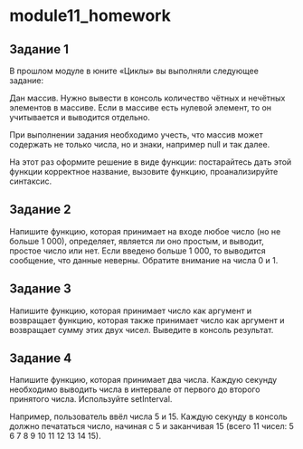 # module11_homework
 
## Задание 1
В прошлом модуле в юните «Циклы» вы выполняли следующее задание:

Дан массив. Нужно вывести в консоль количество чётных и нечётных элементов в массиве. Если в массиве есть нулевой элемент, то он учитывается и выводится отдельно. 

При выполнении задания необходимо учесть, что массив может содержать не только числа, но и знаки, например null и так далее.

На этот раз оформите решение в виде функции: постарайтесь дать этой функции корректное название, вызовите функцию, проанализируйте синтаксис.

## Задание 2
Напишите функцию, которая принимает на входе любое число (но не больше 1 000), определяет, является ли оно простым, и выводит, простое число или нет. Если введено больше 1 000, то выводится сообщение, что данные неверны. Обратите внимание на числа 0 и 1.

## Задание 3
Напишите функцию, которая принимает число как аргумент и возвращает функцию, которая также принимает число как аргумент и возвращает сумму этих двух чисел. Выведите в консоль результат.


## Задание 4
Напишите функцию, которая принимает два числа. Каждую секунду необходимо выводить числа в интервале от первого до второго принятого числа. Используйте setInterval.

Например, пользователь ввёл числа 5 и 15. Каждую секунду в консоль должно печататься число, начиная с 5 и заканчивая 15 (всего 11 чисел: 5 6 7 8 9 10 11 12 13 14 15).
